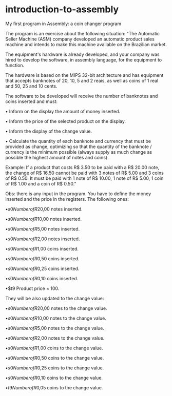 # introduction-to-assembly
My first program in Assembly: a coin changer program

The program is an exercise about the following situation: "The Automatic Seller Machine (ASM) company developed an automatic product sales machine and intends to make this machine available on the Brazilian market.

The equipment's hardware is already developed, and your company was hired to develop the software, in assembly language, for the equipment to function.

The hardware is based on the MIPS 32-bit architecture and has equipment that accepts banknotes of 20, 10, 5 and 2 reais, as well as coins of 1 real and 50, 25 and 10 cents.

The software to be developed will receive the number of banknotes and coins inserted and must:

• Inform on the display the amount of money inserted.

• Inform the price of the selected product on the display.

• Inform the display of the change value.

• Calculate the quantity of each banknote and currency that must be provided as change, optimizing so that the quantity of the banknote / currency is the minimum possible (always supply as much change as possible the highest amount of notes and coins).

Example: If a product that costs R$ 3.50 to be paid with a R$ 20.00 note, the change of R$ 16.50 cannot be paid with 3 notes of R$ 5.00 and 3 coins of R$ 0.50. It must be paid with 1 note of R$ 10.00, 1 note of R$ 5.00, 1 coin of R$ 1.00 and a coin of R$ 0.50."

Obs: there is any input in the program. You have to define the money inserted and the price in the registers. The following ones:

•$s0 Number of R$20,00 notes inserted.

•$s0 Number of R$10,00 notes inserted.

•$s0 Number of R$5,00 notes inserted.

•$s0 Number of R$2,00 notes inserted.

•$s0 Number of R$1,00 coins inserted.

•$s0 Number of R$0,50 coins inserted.

•$s0 Number of R$0,25 coins inserted.

•$s0 Number of R$0,10 coins inserted.

•$t9 Product price × 100.

They will be also updated to the change value:

•$s0 Number of R$20,00 notes to the change value.

•$s0 Number of R$10,00 notes to the change value.

•$s0 Number of R$5,00 notes to the change value.

•$s0 Number of R$2,00 notes to the change value.

•$s0 Number of R$1,00 coins to the change value.

•$s0 Number of R$0,50 coins to the change value.

•$s0 Number of R$0,25 coins to the change value.

•$s0 Number of R$0,10 coins to the change value.

•$t9 Number of R$0,05 coins to the change value.


